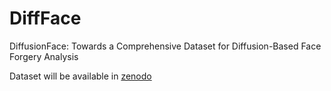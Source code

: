 # DiffFace
DiffusionFace: Towards a Comprehensive Dataset for Diffusion-Based Face Forgery Analysis

Dataset will be available in [zenodo](NotYet)
